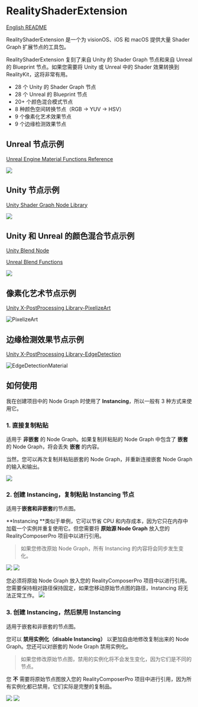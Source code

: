 # RealityShaderExtension

[English README](./README.md)



RealityShaderExtension 是一个为 visionOS、iOS 和 macOS 提供大量 Shader Graph 扩展节点的工具包。

RealityShaderExtension 复刻了来自 Unity 的 Shader Graph 节点和来自 Unreal 的 Blueprint 节点。如果您需要将 Unity 或 Unreal 中的 Shader 效果转换到 RealityKit，这将非常有用。

* 28 个 Unity 的 Shader Graph 节点
* 28 个 Unreal 的 Blueprint 节点
* 20+ 个颜色混合模式节点
* 8 种颜色空间转换节点（RGB -> YUV -> HSV）
* 9 个像素化艺术效果节点
* 9 个边缘检测效果节点



## Unreal 节点示例

[Unreal Engine Material Functions Reference](https://dev.epicgames.com/documentation/en-us/unreal-engine/unreal-engine-material-functions-reference)

![](./README.assets/UEMaterial.gif)

## Unity 节点示例

[Unity Shader Graph Node Library](https://docs.unity3d.com/Packages/com.unity.shadergraph@12.1/manual/Node-Library.html)

![](./README.assets/UnityMaterial.gif)

## Unity 和 Unreal 的颜色混合节点示例

[Unity Blend Node](https://docs.unity3d.com/Packages/com.unity.shadergraph@12.1/manual/Blend-Node.html)

[Unreal Blend Functions](https://dev.epicgames.com/documentation/en-us/unreal-engine/blend-material-functions-in-unreal-engine)

![](./README.assets/ColorBlendMaterial.png)

## 像素化艺术节点示例

[Unity X-PostProcessing Library-PixelizeArt](https://github.com/QianMo/X-PostProcessing-Library/tree/master/Assets/X-PostProcessing/Effects/PixelizeQuad)

![PixelizeArt](./README.assets/PixelizeArt.gif)

## 边缘检测效果节点示例

[Unity X-PostProcessing Library-EdgeDetection](https://github.com/QianMo/X-PostProcessing-Library/tree/master/Assets/X-PostProcessing/Effects/EdgeDetectionSobel)

![EdgeDetectionMaterial](./README.assets/EdgeDetectionMaterial.gif)

## 如何使用

我在创建项目中的 Node Graph 时使用了 **Instancing**，所以一般有 3 种方式来使用它。

### 1. 直接复制粘贴
适用于 **非嵌套** 的 Node Graph。如果复制并粘贴的 Node Graph 中包含了 **嵌套** 的 Node Graph，将会丢失 **嵌套** 的内容。

当然，您可以再次复制并粘贴嵌套的 Node Graph，并重新连接嵌套 Node Graph 的输入和输出。

![](./README.assets/Nested.png)

### 2. 创建 Instancing，复制粘贴 Instancing 节点
适用于**嵌套和非嵌套**的节点图。

**Instancing **类似于单例，它可以节省 CPU 和内存成本，因为它只在内存中加载一个实例并重复使用它。但您需要将 **原始源 Node Graph** 放入您的 RealityComposerPro 项目中以进行引用。

> 如果您修改原始 Node Graph，所有 Instancing 的内容将会同步发生变化。

![](./README.assets/CreateInstancing.png)
![](./README.assets/PasteInstancing.png)

您必须将原始 Node Graph 放入您的 RealityComposerPro 项目中以进行引用。您需要保持相对路径保持固定，如果您移动原始节点图的路径，Instancing 将无法正常工作。
![](./README.assets/YourScene.png)

### 3. 创建 Instancing，然后禁用 Instancing
适用于嵌套和非嵌套的节点图。

您可以 **禁用实例化（disable Instancing）** 以更加自由地修改复制出来的 Node Graph。您还可以对嵌套的 Node Graph 禁用实例化。

> 如果您修改原始节点图，禁用的实例化将不会发生变化，因为它们是不同的节点。

您 **不** 需要将原始节点图放入您的 RealityComposerPro 项目中进行引用，因为所有实例化都已禁用，它们实际是完整的复制品。

![](./README.assets/DisableInstancing.png)
![](./README.assets/DisableNestedInstancing.png)